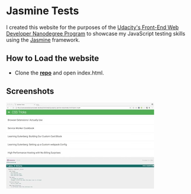 # Jasmine Tests

I created this website for the purposes of the [Udacity's Front-End Web Developer Nanodegree Program](https://www.udacity.com/course/front-end-web-developer-nanodegree--nd001) to showcase my JavaScript testing skills using the [Jasmine](https://jasmine.github.io/) framework.

## How to Load the website

- Clone the **[repo](https://github.com/anastasioscho/udacity-jasmine-tests.git)** and open index.html.

## Screenshots

![Jasmine tests](screenshots/tests.jpeg "Jasmine tests")
